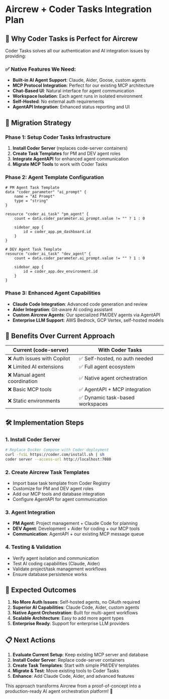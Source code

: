 # Aircrew + Coder Tasks Integration Plan

## 🎯 Why Coder Tasks is Perfect for Aircrew

Coder Tasks solves all our authentication and AI integration issues by providing:

### ✅ Native Features We Need:

- **Built-in AI Agent Support**: Claude, Aider, Goose, custom agents
- **MCP Protocol Integration**: Perfect for our existing MCP architecture
- **Chat-Based UI**: Natural interface for agent communication
- **Workspace Isolation**: Each agent runs in isolated environment
- **Self-Hosted**: No external auth requirements
- **AgentAPI Integration**: Enhanced status reporting and UI

## 🔄 Migration Strategy

### Phase 1: Setup Coder Tasks Infrastructure

1. **Install Coder Server** (replaces code-server containers)
2. **Create Task Templates** for PM and DEV agent roles
3. **Integrate AgentAPI** for enhanced agent communication
4. **Migrate MCP Tools** to work with Coder Tasks

### Phase 2: Agent Template Configuration

```hcl
# PM Agent Task Template
data "coder_parameter" "ai_prompt" {
    name = "AI Prompt"
    type = "string"
}

resource "coder_ai_task" "pm_agent" {
    count = data.coder_parameter.ai_prompt.value != "" ? 1 : 0

    sidebar_app {
        id = coder_app.pm_dashboard.id
    }
}

# DEV Agent Task Template
resource "coder_ai_task" "dev_agent" {
    count = data.coder_parameter.ai_prompt.value != "" ? 1 : 0

    sidebar_app {
        id = coder_app.dev_environment.id
    }
}
```

### Phase 3: Enhanced Agent Capabilities

- **Claude Code Integration**: Advanced code generation and review
- **Aider Integration**: Git-aware AI coding assistant
- **Custom Aircrew Agents**: Our specialized PM/DEV agents via AgentAPI
- **Enterprise LLM Support**: AWS Bedrock, GCP Vertex, self-hosted models

## 🚀 Benefits Over Current Approach

| Current (code-server)        | With Coder Tasks                 |
| ---------------------------- | -------------------------------- |
| ❌ Auth issues with Copilot  | ✅ Self-hosted, no auth needed   |
| ❌ Limited AI extensions     | ✅ Full agent ecosystem          |
| ❌ Manual agent coordination | ✅ Native agent orchestration    |
| ❌ Basic MCP tools           | ✅ AgentAPI + MCP integration    |
| ❌ Static environments       | ✅ Dynamic task-based workspaces |

## 🛠 Implementation Steps

### 1. Install Coder Server

```bash
# Replace Docker Compose with Coder deployment
curl -fsSL https://coder.com/install.sh | sh
coder server --access-url http://localhost:7080
```

### 2. Create Aircrew Task Templates

- Import base task template from Coder Registry
- Customize for PM and DEV agent roles
- Add our MCP tools and database integration
- Configure AgentAPI for agent communication

### 3. Agent Integration

- **PM Agent**: Project management + Claude Code for planning
- **DEV Agent**: Development + Aider for coding + our MCP tools
- **Communication**: AgentAPI + our existing MCP message queue

### 4. Testing & Validation

- Verify agent isolation and communication
- Test AI coding capabilities (Claude, Aider)
- Validate project/task management workflows
- Ensure database persistence works

## 🌟 Expected Outcomes

1. **No More Auth Issues**: Self-hosted agents, no OAuth required
2. **Superior AI Capabilities**: Claude Code, Aider, custom agents
3. **Native Agent Orchestration**: Built for multi-agent workflows
4. **Scalable Architecture**: Easy to add more agent types
5. **Enterprise Ready**: Support for enterprise LLM providers

## 📋 Next Actions

1. **Evaluate Current Setup**: Keep existing MCP server and database
2. **Install Coder Server**: Replace code-server containers
3. **Create Task Templates**: Start with simple PM/DEV templates
4. **Migrate & Test**: Move existing tools to Coder Tasks
5. **Enhance**: Add Claude Code, Aider, and advanced features

This approach transforms Aircrew from a proof-of-concept into a production-ready AI agent orchestration platform! 🚀

